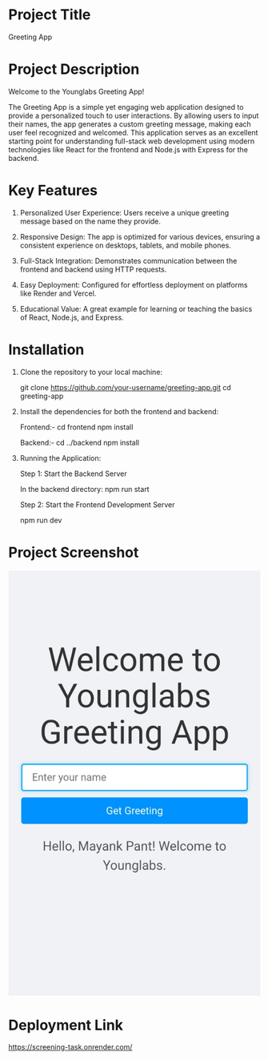 # Project Title

Greeting App

# Project Description 

Welcome to the Younglabs Greeting App!

The Greeting App is a simple yet engaging web application designed to provide a personalized touch to user interactions. By allowing users to input their names, the app generates a custom greeting message, making each user feel recognized and welcomed. This application serves as an excellent starting point for understanding full-stack web development using modern technologies like React for the frontend and Node.js with Express for the backend.

# Key Features 

1. Personalized User Experience: Users receive a unique greeting message based on the name they provide.

2. Responsive Design: The app is optimized for various devices, ensuring a consistent experience on desktops, tablets, and mobile phones.

3. Full-Stack Integration: Demonstrates communication between the frontend and backend using HTTP requests.

4. Easy Deployment: Configured for effortless deployment on platforms like Render and Vercel.

5. Educational Value: A great example for learning or teaching the basics of React, Node.js, and Express.


# Installation 

1. Clone the repository to your local machine:

    git clone https://github.com/your-username/greeting-app.git
    cd greeting-app


2. Install the dependencies for both the frontend and backend:

   Frontend:-
    cd frontend
    npm install

   Backend:-
    cd ../backend
    npm install

3. Running the Application:

   Step 1: Start the Backend Server
   
   In the backend directory:
    npm run start

   Step 2: Start the Frontend Development Server

    npm run dev

# Project Screenshot 
  ![greet-app](./frontend/public/projectImage.jpg)

# Deployment Link
  https://screening-task.onrender.com/

